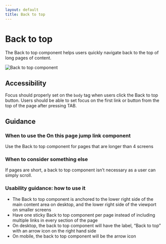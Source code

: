 ```yaml
---
layout: default
title: Back to top 
---
```


# Back to top
The Back to top component helps users quickly navigate back to the top of long pages of content.

![Back to top component]({{site.baseurl}}/images/back-to-top.png)

## Accessibility
Focus should properly set on the `body` tag when users click the  Back to top button. Users should be able to set focus on the first link or button from the top of the page after pressing TAB. 

## Guidance

### When to use the On this page jump link component
Use the Back to top component for pages that are longer than 4 screens

### When to consider something else
If pages are short, a back to top component isn’t necessary as a user can simply scroll. 

### Usability guidance: how to use it
- The Back to top component is anchored to the lower right side of the main content area on desktop, and the lower right side of the viewport on smaller screens
- Have one sticky Back to top component per page instead of including multiple links in every section of the page
- On desktop, the back to top component will have the label, “Back to top” with an arrow icon on the right hand side
- On mobile, the back to top component will be the arrow icon 
